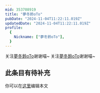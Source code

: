 ```yaml
---
mid: 353708919
title: "夢冬鈴oTo"
pubDate: "2024-11-04T11:22:11.019Z"
updatedDate: "2024-11-04T11:22:11.019Z"
profile:
  {
    Nickname: ["夢冬鈴oTo"],
  }
---
```


关注[夢冬鈴oTo](https://space.bilibili.com/353708919)谢谢喵~ 关注[夢冬鈴oTo](https://space.bilibili.com/353708919)谢谢喵~

## 此条目有待补充
你可以在[这里](https://github.com/Yuhanawa/VTuber.ICU/edit/master/src/content/v/夢冬鈴oTo/index.md)编辑本文
